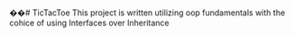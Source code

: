 ��#   T i c T a c T o e 
This project is written utilizing oop fundamentals with the cohice of using Interfaces over Inheritance
 
 
